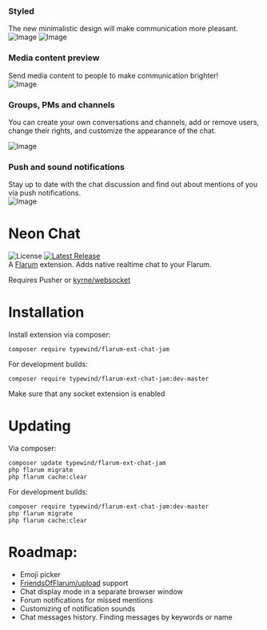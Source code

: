 ### Styled
The new minimalistic design will make communication more pleasant.  
![Image](https://i.ibb.co/3m4wCV3/b40f10da617c.png)
![Image](https://c.radikal.ru/c15/2201/0f/600cc5faac92.png)

### Media content preview
Send media content to people to make communication brighter!  
![Image](https://sun9-6.userapi.com/eldBF03c5Ys9dt1IYT-Di9KpQNX91sQFPhFEfA/n9KTpymA46U.jpg)

### Groups, PMs and channels
You can create your own conversations and channels, add or remove users, change their rights, and customize the appearance of the chat.

![Image](https://sun9-13.userapi.com/sZjGejXxf0pY8tBOQPgeTGWAnrWOYGqAR8AkCA/L9zBWvw7FPQ.jpg)

### Push and sound notifications  
Stay up to date with the chat discussion and find out about mentions of you via push notifications.  
![Image](https://sun9-16.userapi.com/_LwmU4GtCL8csbq_443Aal13nmtsvMvx6IlveA/SS9-kZS6NQI.jpg)

# Neon Chat

![License](https://img.shields.io/badge/license-MIT-blue.svg) 
[![Latest Release](https://img.shields.io/packagist/v/typewind/flarum-ext-chat-jam)](https://packagist.org/packages/typewind/flarum-ext-chat-jam)   
A [Flarum](http://flarum.org) extension. Adds native realtime chat to your Flarum.

Requires Pusher or [kyrne/websocket](https://extiverse.com/extension/kyrne/websocket)

# Installation

Install extension via composer:
```
composer require typewind/flarum-ext-chat-jam
```
For development builds:
```
composer require typewind/flarum-ext-chat-jam:dev-master
```
Make sure that any socket extension is enabled

# Updating
Via composer:
```
composer update typewind/flarum-ext-chat-jam
php flarum migrate
php flarum cache:clear
```

For development builds:
```
composer require typewind/flarum-ext-chat-jam:dev-master
php flarum migrate
php flarum cache:clear
```

# Roadmap:

* Emoji picker
* [FriendsOfFlarum/upload](https://github.com/FriendsOfFlarum/upload) support
* Chat display mode in a separate browser window
* Forum notifications for missed mentions
* Customizing of notification sounds
* Chat messages history. Finding messages by keywords or name
